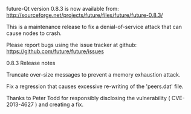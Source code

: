future-Qt version 0.8.3 is now available from:
  http://sourceforge.net/projects/future/files/future/future-0.8.3/

This is a maintenance release to fix a denial-of-service attack that
can cause nodes to crash.

Please report bugs using the issue tracker at github:
  https://github.com/future/future/issues

0.8.3 Release notes

Truncate over-size messages to prevent a memory exhaustion attack.

Fix a regression that causes excessive re-writing of the 'peers.dat' file.


Thanks to Peter Todd for responsibly disclosing the vulnerability
( CVE-2013-4627 ) and creating a fix.
